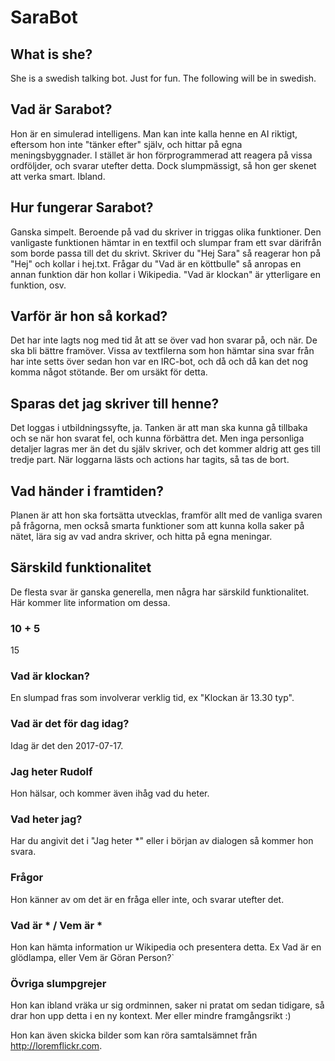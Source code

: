 # SaraBot

## What is she?
She is a swedish talking bot. Just for fun.
The following will be in swedish.

## Vad är Sarabot?
Hon är en simulerad intelligens. Man kan inte kalla henne en AI riktigt, eftersom hon inte "tänker efter" själv, och hittar på egna meningsbyggnader. I stället är hon förprogrammerad att reagera på vissa ordföljder, och svarar utefter detta. Dock slumpmässigt, så hon ger skenet att verka smart. Ibland.

## Hur fungerar Sarabot?
Ganska simpelt. Beroende på vad du skriver in triggas olika funktioner. Den vanligaste funktionen hämtar in en textfil och slumpar fram ett svar därifrån som borde passa till det du skrivt. Skriver du "Hej Sara" så reagerar hon på "Hej" och kollar i hej.txt. Frågar du "Vad är en köttbulle" så anropas en annan funktion där hon kollar i Wikipedia. "Vad är klockan" är ytterligare en funktion, osv.
	
## Varför är hon så korkad?
Det har inte lagts nog med tid åt att se över vad hon svarar på, och när. De ska bli bättre framöver.
Vissa av textfilerna som hon hämtar sina svar från har inte setts över sedan hon var en IRC-bot, och då och då kan det nog komma något stötande. Ber om ursäkt för detta.

## Sparas det jag skriver till henne?
Det loggas i utbildningssyfte, ja. Tanken är att man ska kunna gå tillbaka och se när hon svarat fel, och kunna förbättra det. Men inga personliga detaljer lagras mer än det du själv skriver, och det kommer aldrig att ges till tredje part. När loggarna lästs och actions har tagits, så tas de bort.

## Vad händer i framtiden?
Planen är att hon ska fortsätta utvecklas, framför allt med de vanliga svaren på frågorna, men också smarta funktioner som att kunna kolla saker på nätet, lära sig av vad andra skriver, och hitta på egna meningar.

## Särskild funktionalitet
De flesta svar är ganska generella, men några har särskild funktionalitet. Här kommer lite information om dessa.
### 10 + 5
15

### Vad är klockan?
En slumpad fras som involverar verklig tid, ex "Klockan är 13.30 typ".

### Vad är det för dag idag?
Idag är det den 2017-07-17.

### Jag heter Rudolf
Hon hälsar, och kommer även ihåg vad du heter.

### Vad heter jag?
Har du angivit det i "Jag heter *" eller i början av dialogen så kommer hon svara.

### Frågor
Hon känner av om det är en fråga eller inte, och svarar utefter det.

### Vad är * / Vem är *
Hon kan hämta information ur Wikipedia och presentera detta. Ex Vad är en glödlampa, eller Vem är Göran Person?`

### Övriga slumpgrejer
Hon kan ibland vräka ur sig ordminnen, saker ni pratat om sedan tidigare, så drar hon upp detta i en ny kontext. Mer eller mindre framgångsrikt :)

Hon kan även skicka bilder som kan röra samtalsämnet från http://loremflickr.com.
